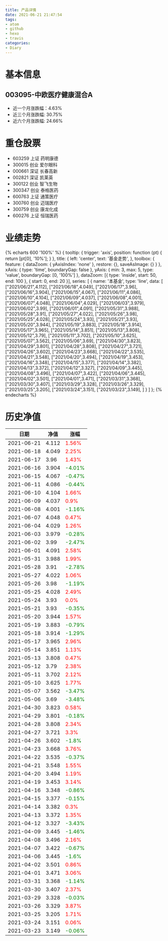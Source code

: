 ```yaml
---
title: 产品详情
date: 2021-06-21 21:47:54
tags:
- atom
- github
- hexo
- travis
categories:
- Diary
---
```


# 基本信息
## 003095-中欧医疗健康混合A
- 近一个月涨跌幅：4.63%
- 近三个月涨跌幅: 30.75%
- 近六个月涨跌幅: 24.66%

# 重仓股票
- 603259 上证 药明康德
- 300015 创业 爱尔眼科
- 000661 深证 长春高新
- 002821 深证 凯莱英
- 300122 创业 智飞生物
- 300347 创业 泰格医药
- 600763 上证 通策医疗
- 300760 创业 迈瑞医疗
- 300759 创业 康龙化成
- 600276 上证 恒瑞医药
# 业绩走势

{% echarts 600 '100%' %}
{
  tooltip: {
        trigger: 'axis',
        position: function (pt) {
            return [pt[0], '10%'];
        }
    },
    title: {
        left: 'center',
        text: '基金走势',
    },
    toolbox: {
        feature: {
            dataZoom: {
                yAxisIndex: 'none'
            },
            restore: {},
            saveAsImage: {}
        }
    },
    xAxis: {
        type: 'time',
        boundaryGap: false
    },
    yAxis: {
        min: 3,
        max: 5,
        type: 'value',
        boundaryGap: [0, '100%']
    },
    dataZoom: [{
        type: 'inside',
        start: 50,
        end: 100
    }, {
        start: 0,
        end: 20
    }],
    series: [
        {
            name: '本基金',
            type: 'line',
            data: [
["2021/06/21",4.112],
["2021/06/18",4.049],
["2021/06/17",3.96],
["2021/06/16",3.904],
["2021/06/15",4.067],
["2021/06/11",4.086],
["2021/06/10",4.104],
["2021/06/09",4.037],
["2021/06/08",4.001],
["2021/06/07",4.048],
["2021/06/04",4.029],
["2021/06/03",3.979],
["2021/06/02",3.99],
["2021/06/01",4.091],
["2021/05/31",3.988],
["2021/05/28",3.91],
["2021/05/27",4.022],
["2021/05/26",3.98],
["2021/05/25",4.028],
["2021/05/24",3.93],
["2021/05/21",3.93],
["2021/05/20",3.944],
["2021/05/19",3.883],
["2021/05/18",3.914],
["2021/05/17",3.965],
["2021/05/14",3.851],
["2021/05/13",3.808],
["2021/05/12",3.79],
["2021/05/11",3.702],
["2021/05/10",3.625],
["2021/05/07",3.562],
["2021/05/06",3.69],
["2021/04/30",3.823],
["2021/04/29",3.801],
["2021/04/28",3.808],
["2021/04/27",3.721],
["2021/04/26",3.602],
["2021/04/23",3.668],
["2021/04/22",3.535],
["2021/04/21",3.548],
["2021/04/20",3.494],
["2021/04/19",3.453],
["2021/04/16",3.348],
["2021/04/15",3.377],
["2021/04/14",3.382],
["2021/04/13",3.372],
["2021/04/12",3.327],
["2021/04/09",3.445],
["2021/04/08",3.496],
["2021/04/07",3.422],
["2021/04/06",3.445],
["2021/04/02",3.501],
["2021/04/01",3.471],
["2021/03/31",3.368],
["2021/03/30",3.407],
["2021/03/29",3.328],
["2021/03/26",3.329],
["2021/03/25",3.205],
["2021/03/24",3.151],
["2021/03/23",3.149],
]
        }
    ]
};
{% endecharts %}

# 历史净值

| 日期 | 净值 | 涨幅 |
| --- | --- | --- |
|2021-06-21|4.112|<font color=red>1.56%</font>|
|2021-06-18|4.049|<font color=red>2.25%</font>|
|2021-06-17|3.96|<font color=red>1.43%</font>|
|2021-06-16|3.904|<font color=green>-4.01%</font>|
|2021-06-15|4.067|<font color=green>-0.47%</font>|
|2021-06-11|4.086|<font color=green>-0.44%</font>|
|2021-06-10|4.104|<font color=red>1.66%</font>|
|2021-06-09|4.037|<font color=red>0.9%</font>|
|2021-06-08|4.001|<font color=green>-1.16%</font>|
|2021-06-07|4.048|<font color=red>0.47%</font>|
|2021-06-04|4.029|<font color=red>1.26%</font>|
|2021-06-03|3.979|<font color=green>-0.28%</font>|
|2021-06-02|3.99|<font color=green>-2.47%</font>|
|2021-06-01|4.091|<font color=red>2.58%</font>|
|2021-05-31|3.988|<font color=red>1.99%</font>|
|2021-05-28|3.91|<font color=green>-2.78%</font>|
|2021-05-27|4.022|<font color=red>1.06%</font>|
|2021-05-26|3.98|<font color=green>-1.19%</font>|
|2021-05-25|4.028|<font color=red>2.49%</font>|
|2021-05-24|3.93|<font color=red>0.0%</font>|
|2021-05-21|3.93|<font color=green>-0.35%</font>|
|2021-05-20|3.944|<font color=red>1.57%</font>|
|2021-05-19|3.883|<font color=green>-0.79%</font>|
|2021-05-18|3.914|<font color=green>-1.29%</font>|
|2021-05-17|3.965|<font color=red>2.96%</font>|
|2021-05-14|3.851|<font color=red>1.13%</font>|
|2021-05-13|3.808|<font color=red>0.47%</font>|
|2021-05-12|3.79|<font color=red>2.38%</font>|
|2021-05-11|3.702|<font color=red>2.12%</font>|
|2021-05-10|3.625|<font color=red>1.77%</font>|
|2021-05-07|3.562|<font color=green>-3.47%</font>|
|2021-05-06|3.69|<font color=green>-3.48%</font>|
|2021-04-30|3.823|<font color=red>0.58%</font>|
|2021-04-29|3.801|<font color=green>-0.18%</font>|
|2021-04-28|3.808|<font color=red>2.34%</font>|
|2021-04-27|3.721|<font color=red>3.3%</font>|
|2021-04-26|3.602|<font color=green>-1.8%</font>|
|2021-04-23|3.668|<font color=red>3.76%</font>|
|2021-04-22|3.535|<font color=green>-0.37%</font>|
|2021-04-21|3.548|<font color=red>1.55%</font>|
|2021-04-20|3.494|<font color=red>1.19%</font>|
|2021-04-19|3.453|<font color=red>3.14%</font>|
|2021-04-16|3.348|<font color=green>-0.86%</font>|
|2021-04-15|3.377|<font color=green>-0.15%</font>|
|2021-04-14|3.382|<font color=red>0.3%</font>|
|2021-04-13|3.372|<font color=red>1.35%</font>|
|2021-04-12|3.327|<font color=green>-3.43%</font>|
|2021-04-09|3.445|<font color=green>-1.46%</font>|
|2021-04-08|3.496|<font color=red>2.16%</font>|
|2021-04-07|3.422|<font color=green>-0.67%</font>|
|2021-04-06|3.445|<font color=green>-1.6%</font>|
|2021-04-02|3.501|<font color=red>0.86%</font>|
|2021-04-01|3.471|<font color=red>3.06%</font>|
|2021-03-31|3.368|<font color=green>-1.14%</font>|
|2021-03-30|3.407|<font color=red>2.37%</font>|
|2021-03-29|3.328|<font color=green>-0.03%</font>|
|2021-03-26|3.329|<font color=red>3.87%</font>|
|2021-03-25|3.205|<font color=red>1.71%</font>|
|2021-03-24|3.151|<font color=red>0.06%</font>|
|2021-03-23|3.149|<font color=green>-0.06%</font>|
